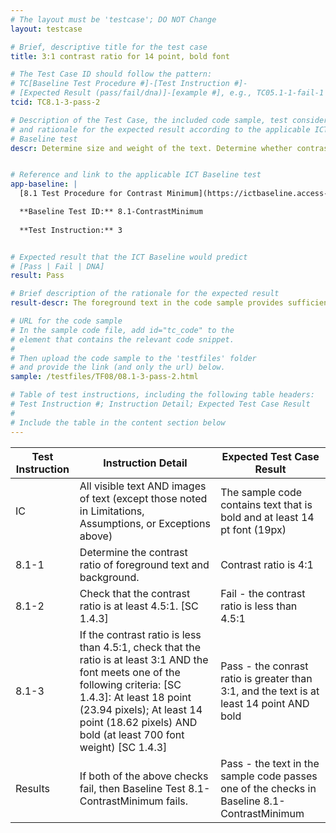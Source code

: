 ```yaml
---
# The layout must be 'testcase'; DO NOT Change
layout: testcase

# Brief, descriptive title for the test case
title: 3:1 contrast ratio for 14 point, bold font

# The Test Case ID should follow the pattern: 
# TC[Baseline Test Procedure #]-[Test Instruction #]-
# [Expected Result (pass/fail/dna)]-[example #], e.g., TC05.1-1-fail-1
tcid: TC8.1-3-pass-2

# Description of the Test Case, the included code sample, test considerations,
# and rationale for the expected result according to the applicable ICT
# Baseline test
descr: Determine size and weight of the text. Determine whether contrast ratio between foreground text and background is sufficient. The text in the code sample provides sufficient contrast (at least 3:1 for 14 point, bolded text) between the foreground and background.


# Reference and link to the applicable ICT Baseline test
app-baseline: |
  [8.1 Test Procedure for Contrast Minimum](https://ictbaseline.access-board.gov/08Contrast/#81-test-procedure-for-contrast-minimum)

  **Baseline Test ID:** 8.1-ContrastMinimum
    
  **Test Instruction:** 3


# Expected result that the ICT Baseline would predict
# [Pass | Fail | DNA]
result: Pass

# Brief description of the rationale for the expected result
result-descr: The foreground text in the code sample provides sufficient contrast based on the text size and weight.

# URL for the code sample
# In the sample code file, add id="tc_code" to the 
# element that contains the relevant code snippet.
#
# Then upload the code sample to the 'testfiles' folder 
# and provide the link (and only the url) below.
sample: /testfiles/TF08/08.1-3-pass-2.html

# Table of test instructions, including the following table headers: 
# Test Instruction #; Instruction Detail; Expected Test Case Result
#
# Include the table in the content section below
---
```

| Test Instruction | Instruction Detail | Expected Test Case Result |
|------------------|--------------------|---------------------------|
| IC | All visible text AND images of text (except those noted in Limitations, Assumptions, or Exceptions above) | The sample code contains text that is bold and at least 14 pt font (19px) |  
| 8.1-1 | Determine the contrast ratio of foreground text and background. | Contrast ratio is 4:1 |
| 8.1-2 | Check that the contrast ratio is at least 4.5:1. [SC 1.4.3] | Fail - the contrast ratio is less than 4.5:1 | 
| 8.1-3 | If the contrast ratio is less than 4.5:1, check that the ratio is at least 3:1 AND the font meets one of the following criteria: [SC 1.4.3]: At least 18 point (23.94 pixels); At least 14 point (18.62 pixels) AND bold (at least 700 font weight) [SC 1.4.3] | Pass - the conrast ratio is greater than 3:1, and the text is at least 14 point AND bold |
| Results | If both of the above checks fail, then Baseline Test 8.1-ContrastMinimum fails. | Pass - the text in the sample code passes one of the checks in Baseline 8.1-ContrastMinimum|


